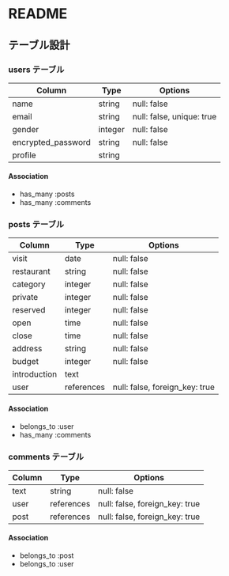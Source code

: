 # README

## テーブル設計

### users テーブル

| Column             | Type     | Options                   |
| ------------------ | -------- | ------------------------- |
| name               | string   | null: false               |
| email              | string   | null: false, unique: true |
| gender             | integer  | null: false               |
| encrypted_password | string   | null: false               |
| profile            | string   |                           |

#### Association

- has_many :posts
- has_many :comments

### posts テーブル

| Column        | Type       | Options                        |
| ------------- | ---------- | ------------------------------ |
| visit         | date       | null: false                    |
| restaurant    | string     | null: false                    |
| category      | integer    | null: false                    |
| private       | integer    | null: false                    |
| reserved      | integer    | null: false                    |
| open          | time       | null: false                    |
| close         | time       | null: false                    |
| address       | string     | null: false                    |
| budget        | integer    | null: false                    |
| introduction  | text       |                                |
| user          | references | null: false, foreign_key: true |

#### Association

- belongs_to :user
- has_many :comments

### comments テーブル

| Column   | Type       | Options                        |
| -------- | ---------- | ------------------------------ |
| text     | string     | null: false                    |
| user     | references | null: false, foreign_key: true |
| post     | references | null: false, foreign_key: true |

#### Association

- belongs_to :post
- belongs_to :user


<!-- This README would normally document whatever steps are necessary to get the
application up and running.

Things you may want to cover:

* Ruby version

* System dependencies

* Configuration

* Database creation

* Database initialization

* How to run the test suite

* Services (job queues, cache servers, search engines, etc.)

* Deployment instructions

* ... -->
